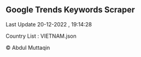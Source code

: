 

## Google Trends Keywords Scraper 
 
Last Update 20-12-2022 , 19:14:28

Country List :
VIETNAM.json



© Abdul Muttaqin 
